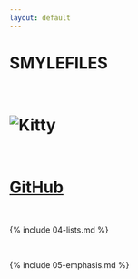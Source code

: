 ```yaml
---
layout: default
---
```


# SMYLEFILES

<br>

# ![Kitty](https://variety.com/wp-content/uploads/2019/03/hello-kitty-credit-sanrio.jpg)

<br>

# [GitHub](https://github.com/smylefiles)

<br>

{% include 04-lists.md %}

<br>

{% include 05-emphasis.md %}